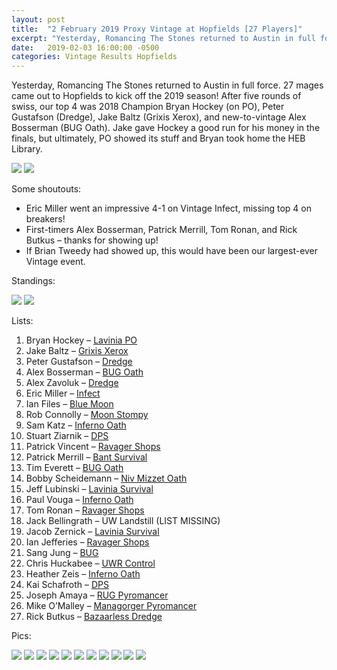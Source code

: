 ```yaml
---
layout: post
title:  "2 February 2019 Proxy Vintage at Hopfields [27 Players]"
excerpt: "Yesterday, Romancing The Stones returned to Austin in full force. 27 mages came out to Hopfields to kick off the 2019 season!"
date:   2019-02-03 16:00:00 -0500
categories: Vintage Results Hopfields
---
```


Yesterday, Romancing The Stones returned to Austin in full force. 27 mages came out to Hopfields to kick off the 2019 season! After five rounds of swiss, our top 4 was 2018 Champion Bryan Hockey (on PO), Peter Gustafson (Dredge), Jake Baltz (Grixis Xerox), and new-to-vintage Alex Bosserman (BUG Oath). Jake gave Hockey a good run for his money in the finals, but ultimately, PO showed its stuff and Bryan took home the HEB Library.

![](https://images.lonestarlhurgoyfs.com/2019/02/02/1.jpg)
![](https://images.lonestarlhurgoyfs.com/2019/02/02/2.jpg)

Some shoutouts:

* Eric Miller went an impressive 4-1 on Vintage Infect, missing top 4 on breakers!
* First-timers Alex Bosserman, Patrick Merrill, Tom Ronan, and Rick Butkus – thanks for showing up!
* If Brian Tweedy had showed up, this would have been our largest-ever Vintage event.

Standings:

![](https://images.lonestarlhurgoyfs.com/2019/02/02/standings1.png)
![](https://images.lonestarlhurgoyfs.com/2019/02/02/standings2.png)

Lists:

1. Bryan Hockey – [Lavinia PO](https://images.lonestarlhurgoyfs.com/2019/02/02/deck-1.jpg)
2. Jake Baltz – [Grixis Xerox](https://images.lonestarlhurgoyfs.com/2019/02/02/deck-2.jpg)
3. Peter Gustafson – [Dredge](https://images.lonestarlhurgoyfs.com/2019/02/02/deck-3.jpg)
4. Alex Bosserman – [BUG Oath](https://images.lonestarlhurgoyfs.com/2019/02/02/deck-4.jpg)
5. Alex Zavoluk – [Dredge](https://images.lonestarlhurgoyfs.com/2019/02/02/deck-5.jpg)
6. Eric Miller – [Infect](https://images.lonestarlhurgoyfs.com/2019/02/02/deck-6.jpg)
7. Ian Files – [Blue Moon](https://images.lonestarlhurgoyfs.com/2019/02/02/deck-7.jpg)
8. Rob Connolly – [Moon Stompy](https://images.lonestarlhurgoyfs.com/2019/02/02/deck-8.jpg)
9. Sam Katz – [Inferno Oath](https://images.lonestarlhurgoyfs.com/2019/02/02/deck-9.jpg)
10. Stuart Ziarnik – [DPS](https://images.lonestarlhurgoyfs.com/2019/02/02/deck-10.jpg)
11. Patrick Vincent – [Ravager Shops](https://images.lonestarlhurgoyfs.com/2019/02/02/deck-11.jpg)
12. Patrick Merrill – [Bant Survival](https://images.lonestarlhurgoyfs.com/2019/02/02/deck-12.jpg)
13. Tim Everett – [BUG Oath](https://images.lonestarlhurgoyfs.com/2019/02/02/deck-13.jpg)
14. Bobby Scheidemann – [Niv Mizzet Oath](https://images.lonestarlhurgoyfs.com/2019/02/02/deck-14.jpg)
15. Jeff Lubinski – [Lavinia Survival](https://images.lonestarlhurgoyfs.com/2019/02/02/deck-15.jpg)
16. Paul Vouga – [Inferno Oath](https://images.lonestarlhurgoyfs.com/2019/02/02/deck-16.jpg)
17. Tom Ronan – [Ravager Shops](https://images.lonestarlhurgoyfs.com/2019/02/02/deck-17.jpg)
18. Jack Bellingrath – UW Landstill (LIST MISSING)
19. Jacob Zernick – [Lavinia Survival](https://images.lonestarlhurgoyfs.com/2019/02/02/deck-19.jpg)
20. Ian Jefferies – [Ravager Shops](https://images.lonestarlhurgoyfs.com/2019/02/02/deck-20.jpg)
21. Sang Jung – [BUG](https://images.lonestarlhurgoyfs.com/2019/02/02/deck-21.jpg)
22. Chris Huckabee – [UWR Control](https://images.lonestarlhurgoyfs.com/2019/02/02/deck-22.jpg)
23. Heather Zeis – [Inferno Oath](https://images.lonestarlhurgoyfs.com/2019/02/02/deck-23.jpg)
24. Kai Schafroth – [DPS](https://images.lonestarlhurgoyfs.com/2019/02/02/deck-24.jpg)
25. Joseph Amaya – [RUG Pyromancer](https://images.lonestarlhurgoyfs.com/2019/02/02/deck-25.jpg)
26. Mike O’Malley – [Managorger Pyromancer](https://images.lonestarlhurgoyfs.com/2019/02/02/deck-26.jpg)
27. Rick Butkus – [Bazaarless Dredge](https://images.lonestarlhurgoyfs.com/2019/02/02/deck-27.jpg)

Pics:

![](https://images.lonestarlhurgoyfs.com/2019/02/02/3.jpg)
![](https://images.lonestarlhurgoyfs.com/2019/02/02/4.jpg)
![](https://images.lonestarlhurgoyfs.com/2019/02/02/5.jpg)
![](https://images.lonestarlhurgoyfs.com/2019/02/02/6.jpg)
![](https://images.lonestarlhurgoyfs.com/2019/02/02/7.jpg)
![](https://images.lonestarlhurgoyfs.com/2019/02/02/8.jpg)
![](https://images.lonestarlhurgoyfs.com/2019/02/02/9.jpg)
![](https://images.lonestarlhurgoyfs.com/2019/02/02/10.jpg)
![](https://images.lonestarlhurgoyfs.com/2019/02/02/11.jpg)
![](https://images.lonestarlhurgoyfs.com/2019/02/02/12.jpg)
![](https://images.lonestarlhurgoyfs.com/2019/02/02/13.jpg)